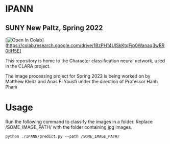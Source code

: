 # IPANN
## SUNY New Paltz, Spring 2022
[![Open In Colab](https://colab.research.google.com/assets/colab-badge.svg)](https://colab.research.google.com/drive/1BzPH14UlSkKtqFjp0Wanaq3wRR0tlH5E]

This repository is home to the Character classification neural network, used in the CLARA project.

The image processing project for Spring 2022 is being worked on by Matthew Kleitz and Anas El Yousfi under the direction of Professor Hanh Pham

# Usage
Run the following command to classify the images in a folder. Replace /SOME_IMAGE_PATH/ with the folder containing jpg images.
```
python ./IPANN/predict.py --path /SOME_IMAGE_PATH/
```